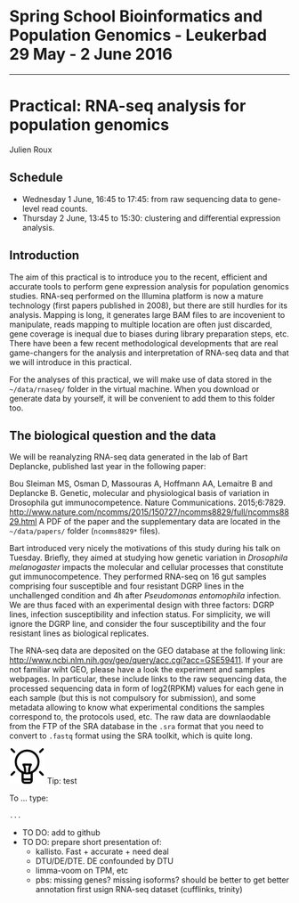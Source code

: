 # Spring School Bioinformatics and Population Genomics - Leukerbad 29 May - 2 June 2016
---------------------------------------

# Practical: RNA-seq analysis for population genomics

Julien Roux

## Schedule
* Wednesday 1 June, 16:45 to 17:45: from raw sequencing data to gene-level read counts.
* Thursday 2 June, 13:45 to 15:30: clustering and differential expression analysis.

## Introduction

The aim of this practical is to introduce you to the recent, efficient and accurate tools to perform gene expression analysis for population genomics studies. RNA-seq performed on the Illumina platform is now a mature technology (first papers published in 2008), but there are still hurdles for its analysis. Mapping is long, it generates large BAM files to are incovenient to manipulate, reads mapping to multiple location are often just discarded, gene coverage is inequal due to biases during library preparation steps, etc. There have been a few recent methodological developments that are real game-changers for the analysis and interpretation of RNA-seq data and that we will introduce in this practical. 

For the analyses of this practical, we will make use of data stored in the `~/data/rnaseq/` folder in the virtual machine. When you download or generate data by yourself, it will be convenient to add them to this folder too.

## The biological question and the data

We will be reanalyzing RNA-seq data generated in the lab of Bart Deplancke, published last year in the following paper: 

Bou Sleiman MS, Osman D, Massouras A, Hoffmann AA, Lemaitre B and Deplancke B. Genetic, molecular and physiological basis of variation in Drosophila gut immunocompetence. Nature Communications. 2015;6:7829. <http://www.nature.com/ncomms/2015/150727/ncomms8829/full/ncomms8829.html>
A PDF of the paper and the supplementary data are located in the `~/data/papers/` folder (`ncomms8829*` files). 

Bart introduced very nicely the motivations of this study during his talk on Tuesday. Briefly, they aimed at studying how genetic variation in *Drosophila melanogaster* impacts the molecular and cellular processes that constitute gut immunocompetence. They performed RNA-seq on 16 gut samples comprising four susceptible and four resistant DGRP lines in the unchallenged condition and 4h after *Pseudomonas entomophila* infection. We are thus faced with an experimental design with three factors: DGRP lines, infection susceptibility and infection status. For simplicity, we will ignore the DGRP line, and consider the four susceptibility and the four resistant lines as biological replicates.

The RNA-seq data are deposited on the GEO database at the following link: <http://www.ncbi.nlm.nih.gov/geo/query/acc.cgi?acc=GSE59411>. If your are not familiar wiht GEO, please have a look the experiment and samples webpages. In particular, these include links to the raw sequencing data, the processed sequencing data in form of log2(RPKM) values for each gene in each sample (but this is not compulsory for submission), and some metadata allowing to know what experimental conditions the samples correspond to, the protocols used, etc. The raw data are downlaodable from the FTP of the SRA database in the `.sra` format that you need to convert to `.fastq` format using the SRA toolkit, which is quite long.

![Tip](elemental-tip.png)
Tip: test

To ... type:
```sh
...

```

* TO DO: add to github
* TO DO: prepare short presentation of: 
  * kallisto. Fast + accurate + need deal
  * DTU/DE/DTE. DE confounded by DTU
  * limma-voom on TPM, etc
  * pbs: missing genes? missing isoforms? should be better to get better annotation first usign RNA-seq dataset (cufflinks, trinity)
